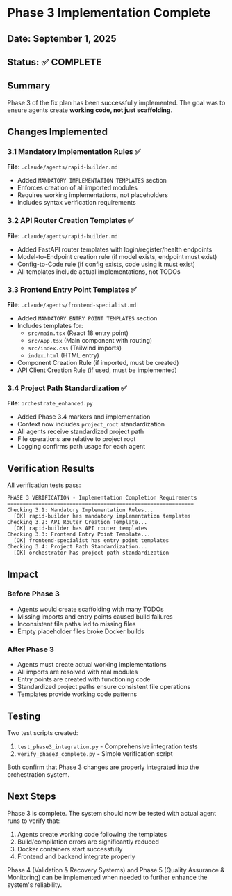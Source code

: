 # Phase 3 Implementation Complete

## Date: September 1, 2025
## Status: ✅ COMPLETE

## Summary
Phase 3 of the fix plan has been successfully implemented. The goal was to ensure agents create **working code, not just scaffolding**.

## Changes Implemented

### 3.1 Mandatory Implementation Rules ✅
**File**: `.claude/agents/rapid-builder.md`
- Added `MANDATORY IMPLEMENTATION TEMPLATES` section
- Enforces creation of all imported modules
- Requires working implementations, not placeholders
- Includes syntax verification requirements

### 3.2 API Router Creation Templates ✅
**File**: `.claude/agents/rapid-builder.md`
- Added FastAPI router templates with login/register/health endpoints
- Model-to-Endpoint creation rule (if model exists, endpoint must exist)
- Config-to-Code rule (if config exists, code using it must exist)
- All templates include actual implementations, not TODOs

### 3.3 Frontend Entry Point Templates ✅
**File**: `.claude/agents/frontend-specialist.md`
- Added `MANDATORY ENTRY POINT TEMPLATES` section
- Includes templates for:
  - `src/main.tsx` (React 18 entry point)
  - `src/App.tsx` (Main component with routing)
  - `src/index.css` (Tailwind imports)
  - `index.html` (HTML entry)
- Component Creation Rule (if imported, must be created)
- API Client Creation Rule (if used, must be implemented)

### 3.4 Project Path Standardization ✅
**File**: `orchestrate_enhanced.py`
- Added Phase 3.4 markers and implementation
- Context now includes `project_root` standardization
- All agents receive standardized project path
- File operations are relative to project root
- Logging confirms path usage for each agent

## Verification Results

All verification tests pass:
```
PHASE 3 VERIFICATION - Implementation Completion Requirements
============================================================
Checking 3.1: Mandatory Implementation Rules...
  [OK] rapid-builder has mandatory implementation templates
Checking 3.2: API Router Creation Template...
  [OK] rapid-builder has API router templates
Checking 3.3: Frontend Entry Point Template...
  [OK] frontend-specialist has entry point templates
Checking 3.4: Project Path Standardization...
  [OK] orchestrator has project path standardization
```

## Impact

### Before Phase 3
- Agents would create scaffolding with many TODOs
- Missing imports and entry points caused build failures
- Inconsistent file paths led to missing files
- Empty placeholder files broke Docker builds

### After Phase 3
- Agents must create actual working implementations
- All imports are resolved with real modules
- Entry points are created with functioning code
- Standardized project paths ensure consistent file operations
- Templates provide working code patterns

## Testing

Two test scripts created:
1. `test_phase3_integration.py` - Comprehensive integration tests
2. `verify_phase3_complete.py` - Simple verification script

Both confirm that Phase 3 changes are properly integrated into the orchestration system.

## Next Steps

Phase 3 is complete. The system should now be tested with actual agent runs to verify that:
1. Agents create working code following the templates
2. Build/compilation errors are significantly reduced
3. Docker containers start successfully
4. Frontend and backend integrate properly

Phase 4 (Validation & Recovery Systems) and Phase 5 (Quality Assurance & Monitoring) can be implemented when needed to further enhance the system's reliability.